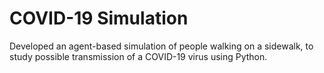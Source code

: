 # COVID-19 Simulation
Developed an agent-based simulation of people walking on a sidewalk, to study possible transmission of a COVID-19 virus using Python.

